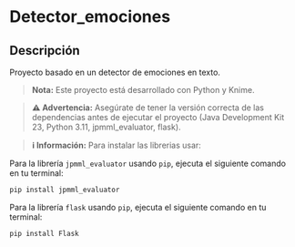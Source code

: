 # Detector_emociones

## Descripción
Proyecto basado en un detector de emociones en texto.

> **Nota:** Este proyecto está desarrollado con Python y Knime.

> **⚠️ Advertencia:** Asegúrate de tener la versión correcta de las dependencias antes de ejecutar el proyecto (Java Development Kit 23, Python 3.11, jpmml_evaluator, flask).

> **ℹ️ Información:** Para instalar las librerias usar:

Para la librería `jpmml_evaluator` usando `pip`, ejecuta el siguiente comando en tu terminal:

```bash
pip install jpmml_evaluator
```

Para la librería `flask` usando `pip`, ejecuta el siguiente comando en tu terminal:
```bash
pip install Flask
```
